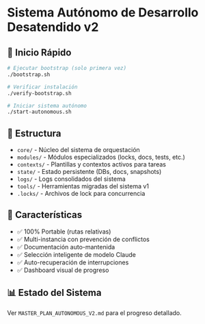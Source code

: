 # Sistema Autónomo de Desarrollo Desatendido v2

## 🚀 Inicio Rápido

```bash
# Ejecutar bootstrap (solo primera vez)
./bootstrap.sh

# Verificar instalación
./verify-bootstrap.sh

# Iniciar sistema autónomo
./start-autonomous.sh
```

## 📁 Estructura

- `core/` - Núcleo del sistema de orquestación
- `modules/` - Módulos especializados (locks, docs, tests, etc.)
- `contexts/` - Plantillas y contextos activos para tareas
- `state/` - Estado persistente (DBs, docs, snapshots)
- `logs/` - Logs consolidados del sistema
- `tools/` - Herramientas migradas del sistema v1
- `.locks/` - Archivos de lock para concurrencia

## 🔧 Características

- ✅ 100% Portable (rutas relativas)
- ✅ Multi-instancia con prevención de conflictos
- ✅ Documentación auto-mantenida
- ✅ Selección inteligente de modelo Claude
- ✅ Auto-recuperación de interrupciones
- ✅ Dashboard visual de progreso

## 📊 Estado del Sistema

Ver `MASTER_PLAN_AUTONOMOUS_V2.md` para el progreso detallado.
